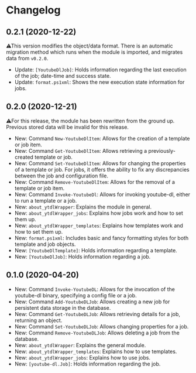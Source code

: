 ﻿# Changelog
## 0.2.1 (2020-12-22)
⚠This version modifies the object/data format. There is an automatic migration method which runs when the module is imported, and migrates data from `v0.2.0`.
 - Update: `[YoutubeDlJob]`: Holds information regarding the last execution of the job; date-time and success state.
 - Update: `format.ps1xml`: Shows the new execution state information for jobs.
## 0.2.0 (2020-12-21)
⚠For this release, the module has been rewritten from the ground up. Previous stored data will be invalid for this release.
 - New: Command `New-YoutubeDlItem`: Allows for the creation of a template or job item.
 - New: Command `Get-YoutubeDlItem`: Allows retrieving a previously-created template or job.
 - New: Command `Set-YoutubeDlItem`: Allows for changing the properties of a template or job. For jobs, it offers the ability to fix any discrepancies between the job and configuration file.
 - New: Command `Remove-YoutubeDlItem`: Allows for the removal of a template or job item.
 - New: Command `Invoke-YoutubeDl`: Allows for invoking youtube-dl, either to run a template or a job.
 - New: `about_ytdlWrapper`: Explains the module in general.
 - New: `about_ytdlWrapper_jobs`: Explains how jobs work and how to set them up.
 - New: `about_ytdlWrapper_templates`: Explains how templates work and how to set them up.
 - New: `format.ps1xml`: Includes basic and fancy formatting styles for both template and job objects.
 - New: `[YoutubeDlTemplate]`: Holds information regarding a template.
 - New: `[YoutubeDlJob]`: Holds information regarding a job.
## 0.1.0 (2020-04-20)
 - New: Command `Invoke-YoutubeDL`: Allows for the invocation of the youtube-dl binary, specifying a config file or a job.
 - New: Command `Add-YoutubeDLJob`: Allows creating a new job for persistent data storage in the database.
 - New: Command `Get-YoutubeDLJob`: Allows retrieving details for a job, returning an object.
 - New: Command `Set-YoutubeDLJob`: Allows changing properties for a job.
 - New: Command `Remove-YoutubeDLJob`: Allows deleting a job from the database.
 - New: `about_ytdlWrapper`: Explains the general module.
 - New: `about_ytdlWrapper_templates`: Explains how to use templates.
 - New: `about_ytdlWrapper_jobs`: Explains how to use jobs.
 - New: `[youtube-dl.Job]`: Holds information regarding the job.
